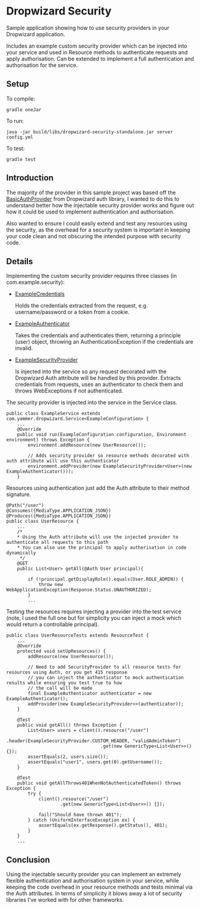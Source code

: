 # Dropwizard Security

Sample application showing how to use security providers in your Dropwizard application.

Includes an example custom security provider which can be injected into your service and used in Resource methods to
authenticate requests and apply authorisation. Can be extended to implement a full authentication and authorisation for
the service.

## Setup

To compile:

```
gradle oneJar
```

To run:

```
java -jar build/libs/dropwizard-security-standalone.jar server config.yml
```

To test:

```
gradle test
```

## Introduction

The majority of the provider in this sample project was based off the [BasicAuthProvider](https://dropwizard.github.io/dropwizard/manual/auth.html) from Dropwizard auth library, I
wanted to do this to understand better how the injectable security provider works and figure out how it could be used to
implement authentication and authorisation.

Also wanted to ensure I could easily extend and test any resources using the security, as the overhead for a security
system is important in keeping your code clean and not obscuring the intended purpose with security code.

## Details

Implementing the custom security provider requires three classes (in com.example.security):

* [ExampleCredentials](https://github.com/stevenalexander/dropwizard-security/blob/master/src/main/java/com/example/security/ExampleCredentials.java)

    Holds the credentials extracted from the request, e.g. username/password or a token from a cookie.

* [ExampleAuthenticator](https://github.com/stevenalexander/dropwizard-security/blob/master/src/main/java/com/example/security/ExampleAuthenticator.java)

    Takes the credentials and authenticates them, returning a principle (user) object, throwing an
    AuthenticationException if the credentials are invalid.

* [ExampleSecurityProvider](https://github.com/stevenalexander/dropwizard-security/blob/master/src/main/java/com/example/security/ExampleSecurityProvider.java)

    Is injected into the service so any request decorated with the Dropwizard Auth attribute will be handled by this provider.
    Extracts credentials from requests, uses an authenticator to check them and throws WebExceptions if not authenticated.


The security provider is injected into the service in the Service class.

```
public class ExampleService extends com.yammer.dropwizard.Service<ExampleConfiguration> {
    ...
    @Override
    public void run(ExampleConfiguration configuration, Environment environment) throws Exception {
        environment.addResource(new UserResource());

        // Adds security provider so resource methods decorated with auth attribute will use this authenticator
        environment.addProvider(new ExampleSecurityProvider<User>(new ExampleAuthenticator()));
    }
```

Resources using authentication just add the Auth attribute to their method signature.

```
@Path("/user")
@Consumes({MediaType.APPLICATION_JSON})
@Produces({MediaType.APPLICATION_JSON})
public class UserResource {
    ...
    /*
    * Using the Auth attribute will use the injected provider to authenticate all requests to this path
    * You can also use the principal to apply authorisation in code dynamically
     */
    @GET
    public List<User> getAll(@Auth User principal){

        if (!principal.getDisplayRole().equals(User.ROLE_ADMIN)) {
            throw new WebApplicationException(Response.Status.UNAUTHORIZED);
        }
        ...
```

Testing the resources requires injecting a provider into the test service (note, I used the full one but for simplicity
you can inject a mock which would return a controllable principal).

```
public class UserResourceTests extends ResourceTest {
    ...
    @Override
    protected void setUpResources() {
        addResource(new UserResource());

        // Need to add SecurityProvider to all resource tests for resources using Auth, or you get 415 response
        // you can inject the authenticator to mock authentication results while ensuring you test true to how
        // the call will be made
        final ExampleAuthenticator authenticator = new ExampleAuthenticator();
        addProvider(new ExampleSecurityProvider<>(authenticator));
    }

    @Test
    public void getAll() throws Exception {
        List<User> users = client().resource("/user")
                                   .header(ExampleSecurityProvider.CUSTOM_HEADER, "validAdminToken")
                                   .get(new GenericType<List<User>>() {});
        assertEquals(2, users.size());
        assertEquals("user1", users.get(0).getUsername());
    }

    @Test
    public void getAllThrows401WhenNotAuthenticatedToken() throws Exception {
        try {
            client().resource("/user")
                    .get(new GenericType<List<User>>() {});

            fail("Should have thrown 401");
        } catch (UniformInterfaceException ex) {
            assertEquals(ex.getResponse().getStatus(), 401);
        }
    }
    ...
```

## Conclusion

Using the injectable security provider you can implement an extremely flexible authentication and authorisation system
in your service, while keeping the code overhead in your resource methods and tests minimal via the Auth attributes. In
terms of simplicity it blows away a lot of security libraries I've worked with for other frameworks.